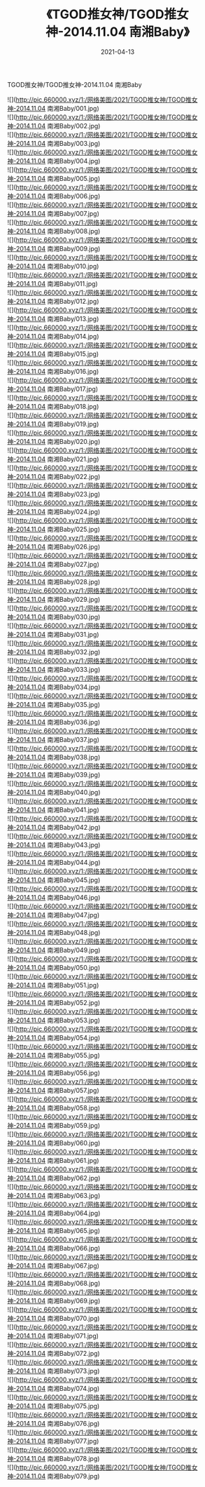 ﻿---
layout: post
title:  《TGOD推女神/TGOD推女神-2014.11.04 南湘Baby》
date:   2021-04-13
img: http://pic.660000.xyz/1:/网络美图/2021/TGOD推女神/TGOD推女神-2014.11.04 南湘Baby/000.jpg
categories: [美女, 清纯, 唯美]
---

TGOD推女神/TGOD推女神-2014.11.04 南湘Baby

 ![](http://pic.660000.xyz/1:/网络美图/2021/TGOD推女神/TGOD推女神-2014.11.04 南湘Baby/001.jpg) <br>![](http://pic.660000.xyz/1:/网络美图/2021/TGOD推女神/TGOD推女神-2014.11.04 南湘Baby/002.jpg) <br>![](http://pic.660000.xyz/1:/网络美图/2021/TGOD推女神/TGOD推女神-2014.11.04 南湘Baby/003.jpg) <br>![](http://pic.660000.xyz/1:/网络美图/2021/TGOD推女神/TGOD推女神-2014.11.04 南湘Baby/004.jpg) <br>![](http://pic.660000.xyz/1:/网络美图/2021/TGOD推女神/TGOD推女神-2014.11.04 南湘Baby/005.jpg) <br>![](http://pic.660000.xyz/1:/网络美图/2021/TGOD推女神/TGOD推女神-2014.11.04 南湘Baby/006.jpg) <br>![](http://pic.660000.xyz/1:/网络美图/2021/TGOD推女神/TGOD推女神-2014.11.04 南湘Baby/007.jpg) <br>![](http://pic.660000.xyz/1:/网络美图/2021/TGOD推女神/TGOD推女神-2014.11.04 南湘Baby/008.jpg) <br>![](http://pic.660000.xyz/1:/网络美图/2021/TGOD推女神/TGOD推女神-2014.11.04 南湘Baby/009.jpg) <br>![](http://pic.660000.xyz/1:/网络美图/2021/TGOD推女神/TGOD推女神-2014.11.04 南湘Baby/010.jpg) <br>![](http://pic.660000.xyz/1:/网络美图/2021/TGOD推女神/TGOD推女神-2014.11.04 南湘Baby/011.jpg) <br>![](http://pic.660000.xyz/1:/网络美图/2021/TGOD推女神/TGOD推女神-2014.11.04 南湘Baby/012.jpg) <br>![](http://pic.660000.xyz/1:/网络美图/2021/TGOD推女神/TGOD推女神-2014.11.04 南湘Baby/013.jpg) <br>![](http://pic.660000.xyz/1:/网络美图/2021/TGOD推女神/TGOD推女神-2014.11.04 南湘Baby/014.jpg) <br>![](http://pic.660000.xyz/1:/网络美图/2021/TGOD推女神/TGOD推女神-2014.11.04 南湘Baby/015.jpg) <br>![](http://pic.660000.xyz/1:/网络美图/2021/TGOD推女神/TGOD推女神-2014.11.04 南湘Baby/016.jpg) <br>![](http://pic.660000.xyz/1:/网络美图/2021/TGOD推女神/TGOD推女神-2014.11.04 南湘Baby/017.jpg) <br>![](http://pic.660000.xyz/1:/网络美图/2021/TGOD推女神/TGOD推女神-2014.11.04 南湘Baby/018.jpg) <br>![](http://pic.660000.xyz/1:/网络美图/2021/TGOD推女神/TGOD推女神-2014.11.04 南湘Baby/019.jpg) <br>![](http://pic.660000.xyz/1:/网络美图/2021/TGOD推女神/TGOD推女神-2014.11.04 南湘Baby/020.jpg) <br>![](http://pic.660000.xyz/1:/网络美图/2021/TGOD推女神/TGOD推女神-2014.11.04 南湘Baby/021.jpg) <br>![](http://pic.660000.xyz/1:/网络美图/2021/TGOD推女神/TGOD推女神-2014.11.04 南湘Baby/022.jpg) <br>![](http://pic.660000.xyz/1:/网络美图/2021/TGOD推女神/TGOD推女神-2014.11.04 南湘Baby/023.jpg) <br>![](http://pic.660000.xyz/1:/网络美图/2021/TGOD推女神/TGOD推女神-2014.11.04 南湘Baby/024.jpg) <br>![](http://pic.660000.xyz/1:/网络美图/2021/TGOD推女神/TGOD推女神-2014.11.04 南湘Baby/025.jpg) <br>![](http://pic.660000.xyz/1:/网络美图/2021/TGOD推女神/TGOD推女神-2014.11.04 南湘Baby/026.jpg) <br>![](http://pic.660000.xyz/1:/网络美图/2021/TGOD推女神/TGOD推女神-2014.11.04 南湘Baby/027.jpg) <br>![](http://pic.660000.xyz/1:/网络美图/2021/TGOD推女神/TGOD推女神-2014.11.04 南湘Baby/028.jpg) <br>![](http://pic.660000.xyz/1:/网络美图/2021/TGOD推女神/TGOD推女神-2014.11.04 南湘Baby/029.jpg) <br>![](http://pic.660000.xyz/1:/网络美图/2021/TGOD推女神/TGOD推女神-2014.11.04 南湘Baby/030.jpg) <br>![](http://pic.660000.xyz/1:/网络美图/2021/TGOD推女神/TGOD推女神-2014.11.04 南湘Baby/031.jpg) <br>![](http://pic.660000.xyz/1:/网络美图/2021/TGOD推女神/TGOD推女神-2014.11.04 南湘Baby/032.jpg) <br>![](http://pic.660000.xyz/1:/网络美图/2021/TGOD推女神/TGOD推女神-2014.11.04 南湘Baby/033.jpg) <br>![](http://pic.660000.xyz/1:/网络美图/2021/TGOD推女神/TGOD推女神-2014.11.04 南湘Baby/034.jpg) <br>![](http://pic.660000.xyz/1:/网络美图/2021/TGOD推女神/TGOD推女神-2014.11.04 南湘Baby/035.jpg) <br>![](http://pic.660000.xyz/1:/网络美图/2021/TGOD推女神/TGOD推女神-2014.11.04 南湘Baby/036.jpg) <br>![](http://pic.660000.xyz/1:/网络美图/2021/TGOD推女神/TGOD推女神-2014.11.04 南湘Baby/037.jpg) <br>![](http://pic.660000.xyz/1:/网络美图/2021/TGOD推女神/TGOD推女神-2014.11.04 南湘Baby/038.jpg) <br>![](http://pic.660000.xyz/1:/网络美图/2021/TGOD推女神/TGOD推女神-2014.11.04 南湘Baby/039.jpg) <br>![](http://pic.660000.xyz/1:/网络美图/2021/TGOD推女神/TGOD推女神-2014.11.04 南湘Baby/040.jpg) <br>![](http://pic.660000.xyz/1:/网络美图/2021/TGOD推女神/TGOD推女神-2014.11.04 南湘Baby/041.jpg) <br>![](http://pic.660000.xyz/1:/网络美图/2021/TGOD推女神/TGOD推女神-2014.11.04 南湘Baby/042.jpg) <br>![](http://pic.660000.xyz/1:/网络美图/2021/TGOD推女神/TGOD推女神-2014.11.04 南湘Baby/043.jpg) <br>![](http://pic.660000.xyz/1:/网络美图/2021/TGOD推女神/TGOD推女神-2014.11.04 南湘Baby/044.jpg) <br>![](http://pic.660000.xyz/1:/网络美图/2021/TGOD推女神/TGOD推女神-2014.11.04 南湘Baby/045.jpg) <br>![](http://pic.660000.xyz/1:/网络美图/2021/TGOD推女神/TGOD推女神-2014.11.04 南湘Baby/046.jpg) <br>![](http://pic.660000.xyz/1:/网络美图/2021/TGOD推女神/TGOD推女神-2014.11.04 南湘Baby/047.jpg) <br>![](http://pic.660000.xyz/1:/网络美图/2021/TGOD推女神/TGOD推女神-2014.11.04 南湘Baby/048.jpg) <br>![](http://pic.660000.xyz/1:/网络美图/2021/TGOD推女神/TGOD推女神-2014.11.04 南湘Baby/049.jpg) <br>![](http://pic.660000.xyz/1:/网络美图/2021/TGOD推女神/TGOD推女神-2014.11.04 南湘Baby/050.jpg) <br>![](http://pic.660000.xyz/1:/网络美图/2021/TGOD推女神/TGOD推女神-2014.11.04 南湘Baby/051.jpg) <br>![](http://pic.660000.xyz/1:/网络美图/2021/TGOD推女神/TGOD推女神-2014.11.04 南湘Baby/052.jpg) <br>![](http://pic.660000.xyz/1:/网络美图/2021/TGOD推女神/TGOD推女神-2014.11.04 南湘Baby/053.jpg) <br>![](http://pic.660000.xyz/1:/网络美图/2021/TGOD推女神/TGOD推女神-2014.11.04 南湘Baby/054.jpg) <br>![](http://pic.660000.xyz/1:/网络美图/2021/TGOD推女神/TGOD推女神-2014.11.04 南湘Baby/055.jpg) <br>![](http://pic.660000.xyz/1:/网络美图/2021/TGOD推女神/TGOD推女神-2014.11.04 南湘Baby/056.jpg) <br>![](http://pic.660000.xyz/1:/网络美图/2021/TGOD推女神/TGOD推女神-2014.11.04 南湘Baby/057.jpg) <br>![](http://pic.660000.xyz/1:/网络美图/2021/TGOD推女神/TGOD推女神-2014.11.04 南湘Baby/058.jpg) <br>![](http://pic.660000.xyz/1:/网络美图/2021/TGOD推女神/TGOD推女神-2014.11.04 南湘Baby/059.jpg) <br>![](http://pic.660000.xyz/1:/网络美图/2021/TGOD推女神/TGOD推女神-2014.11.04 南湘Baby/060.jpg) <br>![](http://pic.660000.xyz/1:/网络美图/2021/TGOD推女神/TGOD推女神-2014.11.04 南湘Baby/061.jpg) <br>![](http://pic.660000.xyz/1:/网络美图/2021/TGOD推女神/TGOD推女神-2014.11.04 南湘Baby/062.jpg) <br>![](http://pic.660000.xyz/1:/网络美图/2021/TGOD推女神/TGOD推女神-2014.11.04 南湘Baby/063.jpg) <br>![](http://pic.660000.xyz/1:/网络美图/2021/TGOD推女神/TGOD推女神-2014.11.04 南湘Baby/064.jpg) <br>![](http://pic.660000.xyz/1:/网络美图/2021/TGOD推女神/TGOD推女神-2014.11.04 南湘Baby/065.jpg) <br>![](http://pic.660000.xyz/1:/网络美图/2021/TGOD推女神/TGOD推女神-2014.11.04 南湘Baby/066.jpg) <br>![](http://pic.660000.xyz/1:/网络美图/2021/TGOD推女神/TGOD推女神-2014.11.04 南湘Baby/067.jpg) <br>![](http://pic.660000.xyz/1:/网络美图/2021/TGOD推女神/TGOD推女神-2014.11.04 南湘Baby/068.jpg) <br>![](http://pic.660000.xyz/1:/网络美图/2021/TGOD推女神/TGOD推女神-2014.11.04 南湘Baby/069.jpg) <br>![](http://pic.660000.xyz/1:/网络美图/2021/TGOD推女神/TGOD推女神-2014.11.04 南湘Baby/070.jpg) <br>![](http://pic.660000.xyz/1:/网络美图/2021/TGOD推女神/TGOD推女神-2014.11.04 南湘Baby/071.jpg) <br>![](http://pic.660000.xyz/1:/网络美图/2021/TGOD推女神/TGOD推女神-2014.11.04 南湘Baby/072.jpg) <br>![](http://pic.660000.xyz/1:/网络美图/2021/TGOD推女神/TGOD推女神-2014.11.04 南湘Baby/073.jpg) <br>![](http://pic.660000.xyz/1:/网络美图/2021/TGOD推女神/TGOD推女神-2014.11.04 南湘Baby/074.jpg) <br>![](http://pic.660000.xyz/1:/网络美图/2021/TGOD推女神/TGOD推女神-2014.11.04 南湘Baby/075.jpg) <br>![](http://pic.660000.xyz/1:/网络美图/2021/TGOD推女神/TGOD推女神-2014.11.04 南湘Baby/076.jpg) <br>![](http://pic.660000.xyz/1:/网络美图/2021/TGOD推女神/TGOD推女神-2014.11.04 南湘Baby/077.jpg) <br>![](http://pic.660000.xyz/1:/网络美图/2021/TGOD推女神/TGOD推女神-2014.11.04 南湘Baby/078.jpg) <br>![](http://pic.660000.xyz/1:/网络美图/2021/TGOD推女神/TGOD推女神-2014.11.04 南湘Baby/079.jpg) <br>
